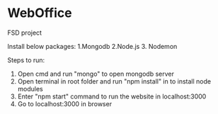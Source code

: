 # WebOffice
FSD project

Install below packages: 
1.Mongodb
2.Node.js
3. Nodemon

Steps to run:
1. Open cmd and run "mongo" to open mongodb server
2. Open terminal in root folder and run "npm install" in to install node modules
3. Enter "npm start" command to run the website in localhost:3000
4. Go to localhost:3000 in browser
